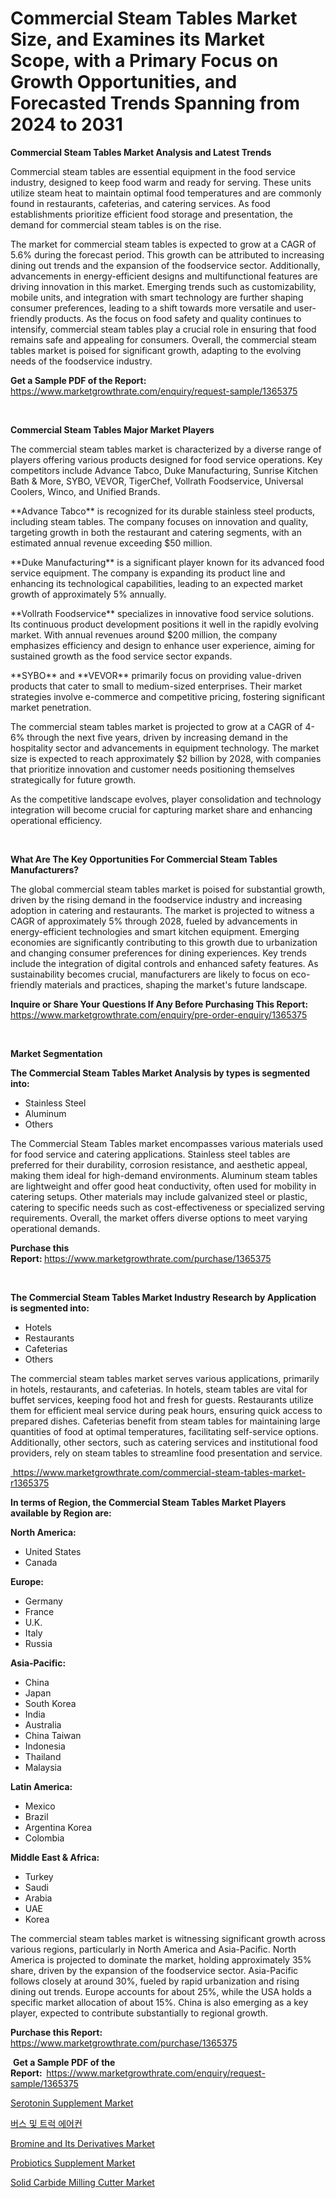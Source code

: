 <p><h1>Commercial Steam Tables Market Size, and Examines its Market Scope, with a Primary Focus on Growth Opportunities, and Forecasted Trends Spanning from 2024 to 2031</h1></p><p><strong>Commercial Steam Tables Market Analysis and Latest Trends</strong></p>
<p><p>Commercial steam tables are essential equipment in the food service industry, designed to keep food warm and ready for serving. These units utilize steam heat to maintain optimal food temperatures and are commonly found in restaurants, cafeterias, and catering services. As food establishments prioritize efficient food storage and presentation, the demand for commercial steam tables is on the rise.</p><p>The market for commercial steam tables is expected to grow at a CAGR of 5.6% during the forecast period. This growth can be attributed to increasing dining out trends and the expansion of the foodservice sector. Additionally, advancements in energy-efficient designs and multifunctional features are driving innovation in this market. Emerging trends such as customizability, mobile units, and integration with smart technology are further shaping consumer preferences, leading to a shift towards more versatile and user-friendly products. As the focus on food safety and quality continues to intensify, commercial steam tables play a crucial role in ensuring that food remains safe and appealing for consumers. Overall, the commercial steam tables market is poised for significant growth, adapting to the evolving needs of the foodservice industry.</p></p>
<p><strong>Get a Sample PDF of the Report:&nbsp;</strong> <a href="https://www.marketgrowthrate.com/enquiry/request-sample/1365375">https://www.marketgrowthrate.com/enquiry/request-sample/1365375</a></p>
<p>&nbsp;</p>
<p><strong>Commercial Steam Tables Major Market Players</strong></p>
<p><p>The commercial steam tables market is characterized by a diverse range of players offering various products designed for food service operations. Key competitors include Advance Tabco, Duke Manufacturing, Sunrise Kitchen Bath & More, SYBO, VEVOR, TigerChef, Vollrath Foodservice, Universal Coolers, Winco, and Unified Brands. </p><p>**Advance Tabco** is recognized for its durable stainless steel products, including steam tables. The company focuses on innovation and quality, targeting growth in both the restaurant and catering segments, with an estimated annual revenue exceeding $50 million.</p><p>**Duke Manufacturing** is a significant player known for its advanced food service equipment. The company is expanding its product line and enhancing its technological capabilities, leading to an expected market growth of approximately 5% annually. </p><p>**Vollrath Foodservice** specializes in innovative food service solutions. Its continuous product development positions it well in the rapidly evolving market. With annual revenues around $200 million, the company emphasizes efficiency and design to enhance user experience, aiming for sustained growth as the food service sector expands.</p><p>**SYBO** and **VEVOR** primarily focus on providing value-driven products that cater to small to medium-sized enterprises. Their market strategies involve e-commerce and competitive pricing, fostering significant market penetration.</p><p>The commercial steam tables market is projected to grow at a CAGR of 4-6% through the next five years, driven by increasing demand in the hospitality sector and advancements in equipment technology. The market size is expected to reach approximately $2 billion by 2028, with companies that prioritize innovation and customer needs positioning themselves strategically for future growth. </p><p>As the competitive landscape evolves, player consolidation and technology integration will become crucial for capturing market share and enhancing operational efficiency.</p></p>
<p>&nbsp;</p>
<p><strong>What Are The Key Opportunities For Commercial Steam Tables Manufacturers?</strong></p>
<p><p>The global commercial steam tables market is poised for substantial growth, driven by the rising demand in the foodservice industry and increasing adoption in catering and restaurants. The market is projected to witness a CAGR of approximately 5% through 2028, fueled by advancements in energy-efficient technologies and smart kitchen equipment. Emerging economies are significantly contributing to this growth due to urbanization and changing consumer preferences for dining experiences. Key trends include the integration of digital controls and enhanced safety features. As sustainability becomes crucial, manufacturers are likely to focus on eco-friendly materials and practices, shaping the market's future landscape.</p></p>
<p><strong>Inquire or Share Your Questions If Any Before Purchasing This Report:</strong> <a href="https://www.marketgrowthrate.com/enquiry/pre-order-enquiry/1365375">https://www.marketgrowthrate.com/enquiry/pre-order-enquiry/1365375</a></p>
<p>&nbsp;</p>
<p><strong>Market Segmentation</strong></p>
<p><strong>The Commercial Steam Tables Market Analysis by types is segmented into:</strong></p>
<p><ul><li>Stainless Steel</li><li>Aluminum</li><li>Others</li></ul></p>
<p><p>The Commercial Steam Tables market encompasses various materials used for food service and catering applications. Stainless steel tables are preferred for their durability, corrosion resistance, and aesthetic appeal, making them ideal for high-demand environments. Aluminum steam tables are lightweight and offer good heat conductivity, often used for mobility in catering setups. Other materials may include galvanized steel or plastic, catering to specific needs such as cost-effectiveness or specialized serving requirements. Overall, the market offers diverse options to meet varying operational demands.</p></p>
<p><strong>Purchase this Report:&nbsp;</strong><a href="https://www.marketgrowthrate.com/purchase/1365375">https://www.marketgrowthrate.com/purchase/1365375</a></p>
<p>&nbsp;</p>
<p><strong>The Commercial Steam Tables Market Industry Research by Application is segmented into:</strong></p>
<p><ul><li>Hotels</li><li>Restaurants</li><li>Cafeterias</li><li>Others</li></ul></p>
<p><p>The commercial steam tables market serves various applications, primarily in hotels, restaurants, and cafeterias. In hotels, steam tables are vital for buffet services, keeping food hot and fresh for guests. Restaurants utilize them for efficient meal service during peak hours, ensuring quick access to prepared dishes. Cafeterias benefit from steam tables for maintaining large quantities of food at optimal temperatures, facilitating self-service options. Additionally, other sectors, such as catering services and institutional food providers, rely on steam tables to streamline food presentation and service.</p></p>
<p><a href="https://www.marketgrowthrate.com/commercial-steam-tables-market-r1365375">&nbsp;https://www.marketgrowthrate.com/commercial-steam-tables-market-r1365375</a></p>
<p><strong>In terms of Region, the Commercial Steam Tables Market Players available by Region are:</strong></p>
<p>
    <p> <strong> North America: </strong>
        <ul>
            <li>United States</li>
            <li>Canada</li>
        </ul>
        </p> 
    <p> <strong> Europe: </strong>
        <ul>
            <li>Germany</li>
            <li>France</li>
            <li>U.K.</li>
            <li>Italy</li>
            <li>Russia</li>
        </ul>
        </p> 
    <p> <strong> Asia-Pacific: </strong>
        <ul>
            <li>China</li>
            <li>Japan</li>
            <li>South Korea</li>
            <li>India</li>
            <li>Australia</li>
            <li>China Taiwan</li>
            <li>Indonesia</li>
            <li>Thailand</li>
            <li>Malaysia</li>
        </ul>
        </p> 
    <p> <strong> Latin America: </strong>
        <ul>
            <li>Mexico</li>
            <li>Brazil</li>
            <li>Argentina Korea</li>
            <li>Colombia</li>
        </ul>
        </p> 
    <p> <strong> Middle East & Africa: </strong>
        <ul>
            <li>Turkey</li>
            <li>Saudi</li>
            <li>Arabia</li>
            <li>UAE</li>
            <li>Korea</li>
        </ul>
    </p>
    </p>
<p><p>The commercial steam tables market is witnessing significant growth across various regions, particularly in North America and Asia-Pacific. North America is projected to dominate the market, holding approximately 35% share, driven by the expansion of the foodservice sector. Asia-Pacific follows closely at around 30%, fueled by rapid urbanization and rising dining out trends. Europe accounts for about 25%, while the USA holds a specific market allocation of about 15%. China is also emerging as a key player, expected to contribute substantially to regional growth.</p></p>
<p><strong>Purchase this Report: </strong><a href="https://www.marketgrowthrate.com/purchase/1365375">https://www.marketgrowthrate.com/purchase/1365375</a></p>
<p>&nbsp;<strong>Get a Sample PDF of the Report:&nbsp;&nbsp;</strong><a href="https://www.marketgrowthrate.com/enquiry/request-sample/1365375">https://www.marketgrowthrate.com/enquiry/request-sample/1365375</a></p>
<p><strong></strong></p>
<p><p><a href="https://www.linkedin.com/pulse/pioneering-growth-analyzing-global-serotonin-supplement-o5n6e?trackingId=RuN8eShlS5yYG9Z04narRQ%3D%3D">Serotonin Supplement Market</a></p><p><a href="https://medium.com/@reyeshowell_6566/%EB%B2%84%EC%8A%A4-%EB%B0%8F-%ED%8A%B8%EB%9F%AD-%EC%97%90%EC%96%B4%EC%BB%A8-%EC%8B%9C%EC%9E%A5-%EA%B8%80%EB%A1%9C%EB%B2%8C-%EC%8B%9C%EC%9E%A5-%EC%A0%90%EC%9C%A0%EC%9C%A8-%EB%B0%8F-%EC%88%9C%EC%9C%84-%EC%A0%84%EC%B2%B4-%ED%8C%90%EB%A7%A4-%EB%B0%8F-%EC%88%98%EC%9A%94-%EC%98%88%EC%B8%A1-2024-2031-3c4e7592e26a">버스 및 트럭 에어컨</a></p><p><a href="https://issuu.com/reportprime-2/docs/bromine-and-its-derivatives-market-_b77b75125c01e3">Bromine and Its Derivatives Market</a></p><p><a href="https://www.linkedin.com/pulse/future-trends-global-probiotics-supplement-market-insights-pdrle?trackingId=Xz5HhZ0lReW0sui%2Bv2Xdsg%3D%3D">Probiotics Supplement Market</a></p><p><a href="https://github.com/NargisHussain75/Market-Research-Report-List-1/blob/main/solid-carbide-milling-cutter-market.md">Solid Carbide Milling Cutter Market</a></p></p>